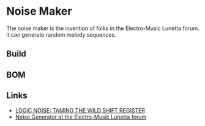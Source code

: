 # Noise Maker

The noise maker is the invention of folks in the Electro-Music Lunetta forum. it can generate random melody sequences.  

## Build

## BOM

## Links

* [LOGIC NOISE: TAMING THE WILD SHIFT REGISTER](https://hackaday.com/2015/05/04/logic-noise-taming-the-wild-shift-register/)
* [Noise Generator at the Electro-Music Lunetta forum](http://electro-music.com/forum/topic-27239-50.html)
